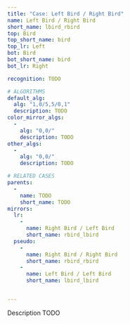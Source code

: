 ```yaml
---
title: "Case: Left Bird / Right Bird"
name: Left Bird / Right Bird
short_name: lbird_rbird
top: Bird
top_short_name: bird
top_lr: Left
bot: Bird
bot_short_name: bird
bot_lr: Right

recognition: TODO

# ALGORITHMS
default_alg:
  alg: "1,0/5,5/0,1"
  description: TODO
color_mirror_algs:
  -
    alg: "0,0/"
    description: TODO
other_algs:
  -
    alg: "0,0/"
    description: TODO

# RELATED CASES
parents:
  -
    name: TODO
    short_name: TODO
mirrors:
  lr:
    -
      name: Right Bird / Left Bird
      short_name: rbird_lbird
  pseudo:
    -
      name: Right Bird / Right Bird
      short_name: rbird_rbird
    -
      name: Left Bird / Left Bird
      short_name: lbird_lbird


---
```


Description TODO

